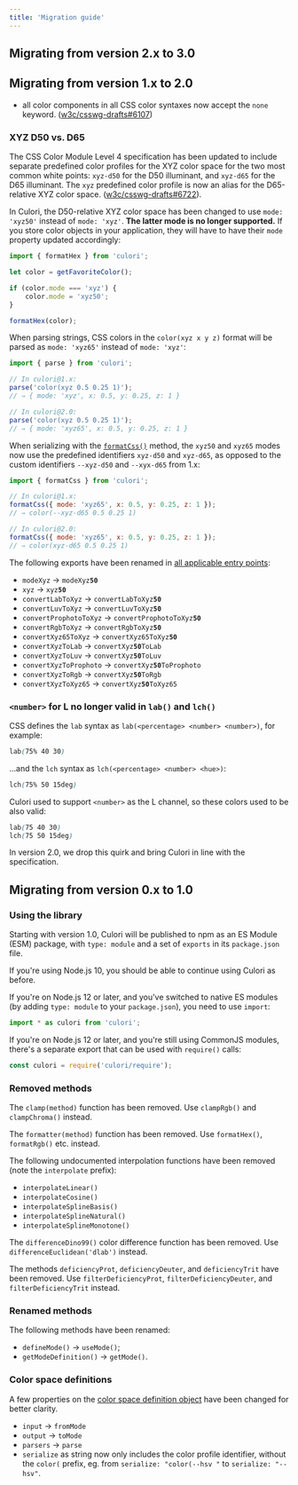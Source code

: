 ```yaml
---
title: 'Migration guide'
---
```


## Migrating from version 2.x to 3.0

### 

## Migrating from version 1.x to 2.0

* all color components in all CSS color syntaxes now accept the `none` keyword. ([w3c/csswg-drafts#6107](https://github.com/w3c/csswg-drafts/issues/6107))

### XYZ D50 vs. D65

The CSS Color Module Level 4 specification has been updated to include separate predefined color profiles for the XYZ color space for the two most common white points: `xyz-d50` for the D50 illuminant, and `xyz-d65` for the D65 illuminant. The `xyz` predefined color profile is now an alias for the D65-relative XYZ color space. ([w3c/csswg-drafts#6722](https://github.com/w3c/csswg-drafts/issues/6722)). 

In Culori, the D50-relative XYZ color space has been changed to use `mode: 'xyz50'` instead of `mode: 'xyz'`. __The latter mode is no longer supported.__ If you store color objects in your application, they will have to have their `mode` property updated accordingly:

```js
import { formatHex } from 'culori';

let color = getFavoriteColor();

if (color.mode === 'xyz') {
	color.mode = 'xyz50';
}

formatHex(color);
```

When parsing strings, CSS colors in the `color(xyz x y z)` format will be parsed as `mode: 'xyz65'` instead of `mode: 'xyz'`:

```js
import { parse } from 'culori';

// In culori@1.x:
parse('color(xyz 0.5 0.25 1)');
// ⇒ { mode: 'xyz', x: 0.5, y: 0.25, z: 1 }

// In culori@2.0:
parse('color(xyz 0.5 0.25 1)');
// ⇒ { mode: 'xyz65', x: 0.5, y: 0.25, z: 1 }
```

When serializing with the [`formatCss()`](/api#formatCss) method, the `xyz50` and `xyz65` modes now use the predefined identifiers `xyz-d50` and `xyz-d65`, as opposed to the custom identifiers `--xyz-d50` and `--xyx-d65` from 1.x:

```js
import { formatCss } from 'culori';

// In culori@1.x:
formatCss({ mode: 'xyz65', x: 0.5, y: 0.25, z: 1 });
// ⇒ color(--xyz-d65 0.5 0.25 1)

// In culori@2.0:
formatCss({ mode: 'xyz65', x: 0.5, y: 0.25, z: 1 });
// ⇒ color(xyz-d65 0.5 0.25 1)
```

The following exports have been renamed in [all applicable entry points](/guides/tree-shaking):

* <code>modeXyz</code> → <code>modeXyz<strong>50</strong></code>
* <code>xyz</code> → <code>xyz<strong>50</strong></code>
* <code>convertLabToXyz</code> → <code>convertLabToXyz<strong>50</strong></code>
* <code>convertLuvToXyz</code> → <code>convertLuvToXyz<strong>50</strong></code>
* <code>convertProphotoToXyz</code> → <code>convertProphotoToXyz<strong>50</strong></code>
* <code>convertRgbToXyz</code> → <code>convertRgbToXyz<strong>50</strong></code>
* <code>convertXyz65ToXyz</code> → <code>convertXyz65ToXyz<strong>50</strong></code>
* <code>convertXyzToLab</code> → <code>convertXyz<strong>50</strong>ToLab</code>
* <code>convertXyzToLuv</code> → <code>convertXyz<strong>50</strong>ToLuv</code>
* <code>convertXyzToProphoto</code> → <code>convertXyz<strong>50</strong>ToProphoto</code>
* <code>convertXyzToRgb</code> → <code>convertXyz<strong>50</strong>ToRgb</code>
* <code>convertXyzToXyz65</code> → <code>convertXyz<strong>50</strong>ToXyz65</code>

### `<number>` for L no longer valid in `lab()` and `lch()`

CSS defines the `lab` syntax as `lab(<percentage> <number> <number>)`, for example:

```css
lab(75% 40 30)
```

...and the `lch` syntax as `lch(<percentage> <number> <hue>)`:

```css
lch(75% 50 15deg)
```

Culori used to support `<number>` as the L channel, so these colors used to be also valid:

```css
lab(75 40 30)
lch(75 50 15deg)
```

In version 2.0, we drop this quirk and bring Culori in line with the specification.


## Migrating from version 0.x to 1.0

### Using the library

Starting with version 1.0, Culori will be published to npm as an ES Module (ESM) package, with `type: module` and a set of `exports` in its `package.json` file.

If you're using Node.js 10, you should be able to continue using Culori as before. 

If you're on Node.js 12 or later, and you've switched to native ES modules (by adding `type: module` to your `package.json`), you need to use `import`:

```js
import * as culori from 'culori';
```

If you're on Node.js 12 or later, and you're still using CommonJS modules, there's a separate export that can be used with `require()` calls:

```js
const culori = require('culori/require');
```

### Removed methods

The `clamp(method)` function has been removed. Use `clampRgb()` and `clampChroma()` instead.

The `formatter(method)` function has been removed. Use `formatHex()`, `formatRgb()` etc. instead.

The following undocumented interpolation functions have been removed (note the `interpolate` prefix):

-   `interpolateLinear()`
-   `interpolateCosine()`
-   `interpolateSplineBasis()`
-   `interpolateSplineNatural()`
-   `interpolateSplineMonotone()`

The `differenceDino99()` color difference function has been removed. Use `differenceEuclidean('dlab')` instead.

The methods `deficiencyProt`, `deficiencyDeuter`, and `deficiencyTrit` have been removed. Use `filterDeficiencyProt`, `filterDeficiencyDeuter`, and `filterDeficiencyTrit` instead.

### Renamed methods

The following methods have been renamed:

-   `defineMode()` → `useMode()`;
-   `getModeDefinition()` → `getMode()`.

### Color space definitions

A few properties on the [color space definition object](/api#color-space-def) have been changed for better clarity.

-   `input` → `fromMode`
-   `output` → `toMode`
-   `parsers` → `parse`
-   `serialize` as string now only includes the color profile identifier, without the `color(` prefix, eg. from `serialize: "color(--hsv "` to `serialize: "--hsv"`.
